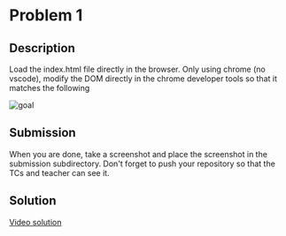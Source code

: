 # Problem 1

## Description

Load the index.html file directly in the browser. Only using chrome (no vscode), modify the DOM directly in the chrome developer tools so that it matches the following

![goal](screenshot.png)

## Submission

When you are done, take a screenshot and place the screenshot in the submission subdirectory. Don't forget to push your repository so that the TCs and teacher can see it.

## Solution

[Video solution](https://youtu.be/whU8sjdy764)


